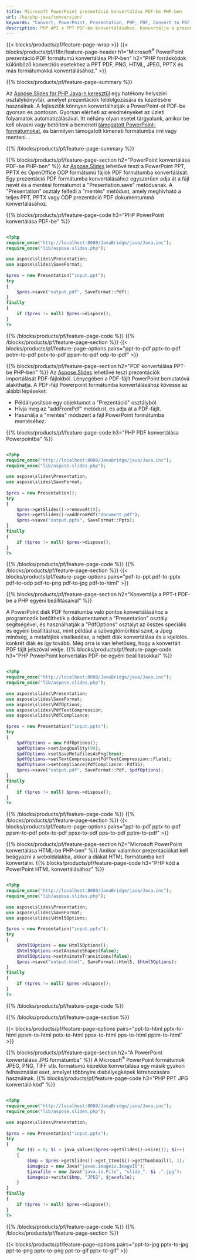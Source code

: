 ```yaml
---
title: Microsoft PowerPoint prezentáció konvertálása PDF-be PHP-ben
url: /hu/php-java/conversion/
keywords: "Convert, PowerPoint, Presentation, PHP, PDF, Convert to PDF, PPT to PDF"
description: PHP API a PPT PDF-be konvertálásához. Konvertálja a prezentációkat JPG, PNG és más formátumokba PHP-ben.
---
```


{{< blocks/products/pf/feature-page-wrap >}}
{{< blocks/products/pf/i18n/feature-page-header h1="Microsoft<sup>®</sup> PowerPoint prezentáció PDF formátumú konvertálása PHP-ben" h2="PHP forráskódok különböző konverziós esetekhez a PPT PDF, PNG, HTML, JPEG, PPTX és más formátumokká konvertálásához." >}}

{{% blocks/products/pf/feature-page-summary %}}

Az [Aspose.Slides for PHP Java-n keresztül](https://products.aspose.com/slides/hu/php-java/) egy hatékony helyszíni osztálykönyvtár, amelyet prezentációk feldolgozására és kezelésére használnak. A fejlesztők könnyen konvertálhatják a PowerPoint-ot PDF-be gyorsan és pontosan. Gyorsan elérheti az eredményeket az üzleti folyamatok automatizálásával. Itt néhány olyan esetet tárgyalunk, amikor be kell olvasni vagy betölteni a bemeneti [támogatott PowerPoint-formátumokat](https://docs.aspose.com/slides/php-java/supported-file-formats/), és bármilyen támogatott kimeneti formátumba írni vagy menteni. . 

{{% /blocks/products/pf/feature-page-summary  %}}

{{% blocks/products/pf/feature-page-section  h2="PowerPoint konvertálása PDF-be PHP-ben" %}}
Az [Aspose.Slides](https://products.aspose.com/slides/hu/php-java/) lehetővé teszi a PowerPoint PPT, PPTX és OpenOffice ODP formátumú fájlok PDF formátumba konvertálását. Egy prezentáció PDF formátumba konvertálásához egyszerűen adja át a fájl nevét és a mentési formátumot a "Presentation.save" metódusnak. A "Presentation" osztály felfedi a "mentés" metódust, amely meghívható a teljes PPT, PPTX vagy ODP prezentáció PDF dokumentummá konvertálásához.

{{% blocks/products/pf/feature-page-code h3="PHP PowerPoint konvertálása PDF-be" %}}

```php

<?php
require_once("http://localhost:8080/JavaBridge/java/Java.inc");
require_once("lib/aspose.slides.php");
 
use aspose\slides\Presentation;
use aspose\slides\SaveFormat;
 
$pres = new Presentation("input.ppt");
try
{
    $pres->save("output.pdf", SaveFormat::Pdf); 
}
finally
{
    if ($pres != null) $pres->dispose();
}
?>
```
{{% /blocks/products/pf/feature-page-code  %}}
{{% /blocks/products/pf/feature-page-section %}}
{{< blocks/products/pf/feature-page-options pairs="ppt-to-pdf pptx-to-pdf potm-to-pdf potx-to-pdf ppsm-to-pdf odp-to-pdf" >}}

{{% blocks/products/pf/feature-page-section  h2="PDF konvertálása PPT-be PHP-ben" %}}
Az [Aspose.Slides](https://products.aspose.com/slides/hu/php-java/) lehetővé teszi prezentációk importálását PDF-fájlokból. Lényegében a PDF-fájlt PowerPoint bemutatóvá alakíthatja. A PDF-fájl Powerpoint formátumba konvertálásához kövesse az alábbi lépéseket:
- Példányosítson egy objektumot a "Prezentáció" osztályból.
- Hívja meg az "addFromPdf" metódust, és adja át a PDF-fájlt.
- Használja a "mentés" módszert a fájl PowerPoint formátumba mentéséhez.

{{% blocks/products/pf/feature-page-code h3="PHP PDF konvertálása Powerpointba" %}}

```php

<?php
require_once("http://localhost:8080/JavaBridge/java/Java.inc");
require_once("lib/aspose.slides.php");
 
use aspose\slides\Presentation;
use aspose\slides\SaveFormat;
 
$pres = new Presentation();
try
{
    $pres->getSlides()->removeAt(0);
    $pres->getSlides()->addFromPdf("document.pdf");
    $pres->save("output.pptx", SaveFormat::Pptx); 
}
finally
{
    if ($pres != null) $pres->dispose();
}
?>
```
{{% /blocks/products/pf/feature-page-code  %}}
{{% /blocks/products/pf/feature-page-section %}}
{{< blocks/products/pf/feature-page-options pairs="pdf-to-ppt pdf-to-pptx pdf-to-odp pdf-to-png pdf-to-jpg pdf-to-html" >}}


{{% blocks/products/pf/feature-page-section  h2="Konvertálja a PPT-t PDF-be a PHP egyéni beállításaival" %}}

A PowerPoint diák PDF formátumba való pontos konvertálásához a programozók betölthetik a dokumentumot a "Presentation" osztály segítségével, és használhatják a "PdfOptions" osztályt az összes speciális és egyéni beállításhoz, mint például a szövegtömörítési szint, a Jpeg minőség, a metafájlok viselkedése, a rejtett diák konvertálása és a kijelölés. konkrét diák és így tovább. Még arra is van lehetőség, hogy a konvertált PDF fájlt jelszóval védje.
{{% blocks/products/pf/feature-page-code h3="PHP PowerPoint konvertálás PDF-be egyéni beállításokkal" %}}

```php

<?php
require_once("http://localhost:8080/JavaBridge/java/Java.inc");
require_once("lib/aspose.slides.php");
 
use aspose\slides\Presentation;
use aspose\slides\SaveFormat;
use aspose\slides\PdfOptions;
use aspose\slides\PdfTextCompression;
use aspose\slides\PdfCompliance;
 
$pres = new Presentation("input.pptx");
try
{
    $pdfOptions = new PdfOptions();
    $pdfOptions->setJpegQuality(90);
    $pdfOptions->setSaveMetafilesAsPng(true);
    $pdfOptions->setTextCompression(PdfTextCompression::Flate);
    $pdfOptions->setCompliance(PdfCompliance::Pdf15);
    $pres->save("output.pdf", SaveFormat::Pdf, $pdfOptions);
}
finally
{
    if ($pres != null) $pres->dispose();
}
?>
```
{{% /blocks/products/pf/feature-page-code  %}}
{{% /blocks/products/pf/feature-page-section %}}
{{< blocks/products/pf/feature-page-options pairs="ppt-to-pdf pptx-to-pdf ppsm-to-pdf potx-to-pdf ppsx-to-pdf pps-to-pdf pptm-to-pdf" >}}


{{% blocks/products/pf/feature-page-section  h2="Microsoft PowerPoint konvertálása HTML-be PHP-ben" %}}
Amikor valamikor prezentációkat kell beágyazni a weboldalakba, akkor a diákat HTML formátumba kell konvertálni. 
{{% blocks/products/pf/feature-page-code h3="PHP kód a PowerPoint HTML konvertálásához" %}}

```php

<?php
require_once("http://localhost:8080/JavaBridge/java/Java.inc");
require_once("lib/aspose.slides.php");
 
use aspose\slides\Presentation;
use aspose\slides\SaveFormat;
use aspose\slides\Html5Options;
 
$pres = new Presentation("input.pptx");
try
{
    $html5Options = new Html5Options();
    $html5Options->setAnimateShapes(false);
    $html5Options->setAnimateTransitions(false);
    $pres->save("output.html", SaveFormat::Html5, $html5Options);
}
finally
{
    if ($pres != null) $pres->dispose();
}
?>
```
{{% /blocks/products/pf/feature-page-code %}}

{{% /blocks/products/pf/feature-page-section %}}

{{< blocks/products/pf/feature-page-options pairs="ppt-to-html pptx-to-html ppsm-to-html potx-to-html ppsx-to-html pps-to-html pptm-to-html" >}}

{{% blocks/products/pf/feature-page-section  h2="A PowerPoint konvertálása JPG formátumba" %}}
A Microsoft<sup>®</sup> PowerPoint formátumok JPEG, PNG, TIFF stb. formátumú képekké konvertálása egy másik gyakori felhasználási eset, amelyet többnyire diabélyegképek létrehozására használnak. 
{{% blocks/products/pf/feature-page-code h3="PHP PPT JPG konvertáló kód" %}}
```php

<?php
require_once("http://localhost:8080/JavaBridge/java/Java.inc");
require_once("lib/aspose.slides.php");
 
use aspose\slides\Presentation;
 
$pres = new Presentation("input.pptx");
try
{
    for ($i = 0; $i < java_values($pres->getSlides()->size()); $i++)
    {
        $bmp = $pres->getSlides()->get_Item($i)->getThumbnail(1, 1);
        $imageio = new Java("javax.imageio.ImageIO");
        $javafile = new Java("java.io.File", "slide_". $i .".jpg");
        $imageio->write($bmp, "JPEG", $javafile);
    }
}
finally
{
    if ($pres != null) $pres->dispose();
}
?>  
```
{{% /blocks/products/pf/feature-page-code %}}
{{% /blocks/products/pf/feature-page-section %}}

{{< blocks/products/pf/feature-page-options pairs="ppt-to-jpg pptx-to-jpg ppt-to-png pptx-to-png ppt-to-gif pptx-to-gif" >}}